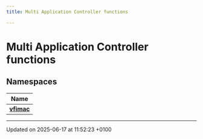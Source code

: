 ```yaml
---
title: Multi Application Controller functions

---
```


# Multi Application Controller functions



## Namespaces

| Name           |
| -------------- |
| **[vfimac](namespacevfimac.md)**  |






-------------------------------

Updated on 2025-06-17 at 11:52:23 +0100